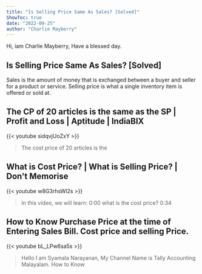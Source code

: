 ```yaml
---
title: "Is Selling Price Same As Sales? [Solved]"
ShowToc: true 
date: "2022-09-25"
author: "Charlie Mayberry" 
---
```


Hi, iam Charlie Mayberry, Have a blessed day.
## Is Selling Price Same As Sales? [Solved]
Sales is the amount of money that is exchanged between a buyer and seller for a product or service. Selling price is what a single inventory item is offered or sold at.

## The CP of 20 articles is the same as the SP |  Profit and Loss | Aptitude | IndiaBIX
{{< youtube sidqvjUoZxY >}}
>The cost price of 20 articles is the 

## What is Cost Price? | What is Selling Price? | Don't Memorise
{{< youtube w8G3rhsWl2s >}}
>In this video, we will learn: 0:00 what is the cost price? 0:34 

## How to Know Purchase Price at the time of Entering Sales Bill.  Cost price and selling Price.
{{< youtube bL_LPw6sa5s >}}
>Hello I am Syamala Narayanan, My Channel Name is Tally Accounting Malayalam. How to Know 

